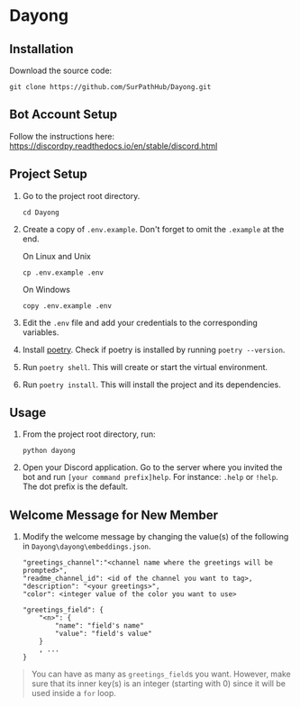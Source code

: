 # Dayong

## Installation

Download the source code:

```
git clone https://github.com/SurPathHub/Dayong.git
```

## Bot Account Setup

Follow the instructions here: https://discordpy.readthedocs.io/en/stable/discord.html

## Project Setup

1. Go to the project root directory.

    ```
    cd Dayong
    ```

2. Create a copy of `.env.example`. Don't forget to omit the `.example` at the end.

    On Linux and Unix
    ```
    cp .env.example .env
    ```

    On Windows
    ```
    copy .env.example .env
    ```

3. Edit the `.env` file and add your credentials to the corresponding variables.

4. Install [poetry](https://github.com/python-poetry/poetry#installation). Check if poetry is installed by running `poetry --version`.

5. Run `poetry shell`. This will create or start the virtual environment.

6. Run `poetry install`. This will install the project and its dependencies.

## Usage

1. From the project root directory, run:

    ```
    python dayong
    ```

2. Open your Discord application. Go to the server where you invited the bot and run `[your command prefix]help`. For instance: `.help` or `!help`. The dot prefix is the default.

## Welcome Message for New Member

1. Modify the welcome message by changing the value(s) of the following in `Dayong\dayong\embeddings.json`.
    ```
    "greetings_channel":"<channel name where the greetings will be prompted>",
    "readme_channel_id": <id of the channel you want to tag>,
    "description": "<your greetings>",
    "color": <integer value of the color you want to use>

    "greetings_field": {
        "<n>": {
            "name": "field's name"
            "value": "field's value"
        }
        , ...
    }
    ```
> You can have as many as `greetings_field`s you want. However, make sure that its inner key(s) is an integer (starting with 0) since it will be used inside a `for` loop.